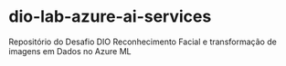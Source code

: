 # dio-lab-azure-ai-services
Repositório do Desafio DIO Reconhecimento Facial e transformação de imagens em Dados no Azure ML
